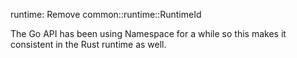 runtime: Remove common::runtime::RuntimeId

The Go API has been using Namespace for a while so this makes it
consistent in the Rust runtime as well.
